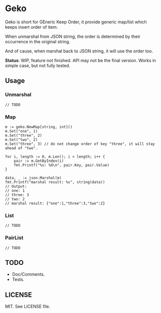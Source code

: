 # Geko

Geko is short for GEneric Keep Order, it provide generic map/list which keeps insert order of item.

When unmarshal from JSON string, the order is determined by their occurrence in the original string.

And of cause, when marshal back to JSON string, it will use the order too.

**Status**: WIP, feature not finished. API may not be the final version. Works in simple case, but not fully tested.

## Usage

### Unmarshal

```golang
// TODO
```

### Map

```golang
m := geko.NewMap[string, int]()
m.Set("one", 1)
m.Set("three", 2)
m.Set("two", 2)
m.Set("three", 3) // do not change order of key "three", it will stay ahead of "two".

for i, length := 0, m.Len(); i < length; i++ {
    pair := m.GetByIndex(i)
    fmt.Printf("%s: %d\n", pair.Key, pair.Value)
}

data, _ := json.Marshal(m)
fmt.Printf("marshal result: %s", string(data))
// Output:
// one: 1
// three: 3
// two: 2
// marshal result: {"one":1,"three":3,"two":2}
```

### List

```golang
// TODO
```

### PairList

```golang
// TODO
```

## TODO

- Doc/Comments.
- Tests.

## LICENSE

MIT. See LICENSE file.
